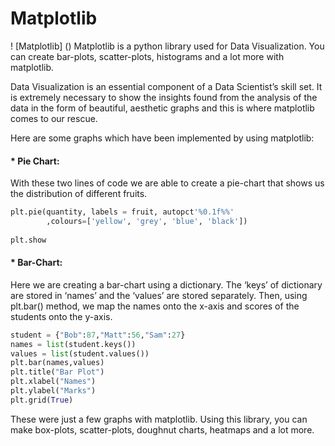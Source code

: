 # Matplotlib

! [Matplotlib] ()
Matplotlib is a python library used for Data Visualization. You can create bar-plots, scatter-plots, histograms and a lot more with matplotlib.

Data Visualization is an essential component of a Data Scientist’s skill set. It is extremely necessary to show the insights found from the analysis of the data in the form of beautiful, aesthetic graphs and this is where matplotlib comes to our rescue.

Here are some graphs which have been implemented by using matplotlib:

#### * Pie Chart:
With these two lines of code we are able to create a pie-chart that shows us the distribution of different fruits.

```python
plt.pie(quantity, labels = fruit, autopct'%0.1f%%'
        ,colours=['yellow', 'grey', 'blue', 'black'])
        
plt.show
```

#### * Bar-Chart:
Here we are creating a bar-chart using a dictionary. The ‘keys’ of dictionary are stored in ‘names’ and the ‘values’ are stored separately. Then, using plt.bar() method, we map the names onto the x-axis and scores of the students onto the y-axis.

```python
student = {"Bob":87,"Matt":56,"Sam":27} 
names = list(student.keys()) 
values = list(student.values()) 
plt.bar(names,values) 
plt.title("Bar Plot") 
plt.xlabel("Names") 
plt.ylabel("Marks") 
plt.grid(True)
```

These were just a few graphs with matplotlib. Using this library, you can make box-plots, scatter-plots, doughnut charts, heatmaps and a lot more.
